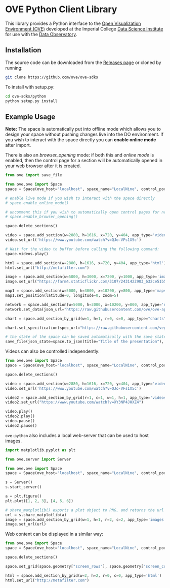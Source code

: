 # OVE Python Client Library

This library provides a Python interface to the [Open Visualization Environment (OVE)](https://github.com/ove/ove) developed at the Imperial College [Data Science Institute](http://www.imperial.ac.uk/data-science/) for use with the [Data Observatory](http://www.imperial.ac.uk/data-science/data-observatory/).

## Installation

The source code can be downloaded from the [Releases page](https://github.com/ove/ove-sdks/releases) or cloned by running:

```sh
git clone https://github.com/ove/ove-sdks
```

To install with setup.py:

```sh
cd ove-sdks/python
python setup.py install
```

## Example Usage

**Note:** The space is automatically put into offline mode which allows you to design your space without pushing changes 
live into the DO environment. If you wish to interact with the space directly you can **enable online mode** after import.

There is also an *browser_opening* mode: if both this and *online mode* is enabled, then the control page for a section 
will be automatically opened in your web browser after it is created.

```python
from ove import save_file

from ove.ove import Space
space = Space(ove_host="localhost", space_name="LocalNine", control_port=8080)

# enable live mode if you wish to interact with the space directly
# space.enable_online_mode()

# uncomment this if you wish to automatically open control pages for new sections in a web browsers
# space.enable_browser_opening()

space.delete_sections()

video = space.add_section(w=2880, h=1616, x=720, y=404, app_type='videos')
video.set_url('https://www.youtube.com/watch?v=QJo-VFs1X5c')

# Wait for the video to buffer before calling the following command:
space.videos.play()

html = space.add_section(w=2880, h=1616, x=720, y=404, app_type='html')
html.set_url("http://metafilter.com")

image = space.add_section(w=5000, h=3000, x=7200, y=1000, app_type='images')
image.set_url("https://farm4.staticflickr.com/3107/2431422903_632ce51b56_o_d.jpg", "shelley")

map1 = space.add_section(w=5000, h=3000, x=10200, y=800, app_type='maps')
map1.set_position(latitude=0, longitude=0, zoom=5)

network = space.add_section(w=5000, h=3000, x=10200, y=800, app_type='networks')
network.set_data(json_url="https://raw.githubusercontent.com/ove/ove-apps/master/packages/ove-app-networks/src/data/sample.json")

chart = space.add_section_by_grid(w=1, h=1, r=0, c=0, app_type="charts")

chart.set_specification(spec_url="https://raw.githubusercontent.com/vega/vega/master/docs/examples/bar-chart.vg.json", options={"width": 900-35, "height": 900-35})

# the state of the space can be saved automatically with the save state file util function
save_file(json_state=space.to_json(title="Title of the presentation"), filename="my_state.json")
```

Videos can also be controlled independently:

```python
from ove.ove import Space
space = Space(ove_host="localhost", space_name="LocalNine", control_port=8080)

space.delete_sections()

video = space.add_section(w=2880, h=1616, x=720, y=404, app_type='videos')
video.set_url('https://www.youtube.com/watch?v=QJo-VFs1X5c')

video2 = space.add_section_by_grid(r=1, c=1, w=1, h=1, app_type='videos')
video2.set_url("https://www.youtube.com/watch?v=XY3NP4JHXZ4")

video.play()
video2.play()
video.pause()
video2.pause()
```

``ove-python`` also includes a local web-server that can be used to host images.

```python
import matplotlib.pyplot as plt

from ove.server import Server

from ove.ove import Space
space = Space(ove_host="localhost", space_name="LocalNine", control_port=8080)

s = Server()
s.start_server()

a = plt.figure()
plt.plot([1, 2, 3], [4, 5, 6])

# share_matplotlib() exports a plot object to PNG, and returns the url where can be accessed
url = s.share_matplotlib(a)
image = space.add_section_by_grid(w=1, h=1, r=2, c=2, app_type='images')
image.set_url(url)
```

Web content can be displayed in a similar way:

```python
from ove.ove import Space
space = Space(ove_host="localhost", space_name="LocalNine", control_port=8080)

space.delete_sections()

space.set_grid(space.geometry["screen_rows"], space.geometry["screen_cols"])

html = space.add_section_by_grid(w=2, h=2, r=0, c=0, app_type='html')
html.set_url("http://metafilter.com")
```

